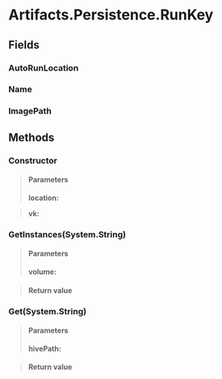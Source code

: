 ﻿


# Artifacts.Persistence.RunKey

## Fields

### AutoRunLocation

### Name

### ImagePath

## Methods


### Constructor

> #### Parameters
> **location:** 

> **vk:** 


### GetInstances(System.String)

> #### Parameters
> **volume:** 

> #### Return value
> 

### Get(System.String)

> #### Parameters
> **hivePath:** 

> #### Return value
> 